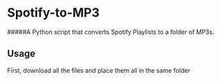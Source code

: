 # Spotify-to-MP3
#####A Python script that converts Spotify Playlists to a folder of MP3s.

## Usage

First, download all the files and place them all in the same folder
